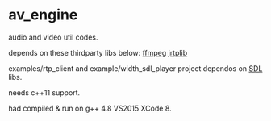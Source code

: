 av_engine
====

audio and video util codes. 

depends on these thirdparty libs below:
[ffmpeg](https://www.ffmpeg.org) 
[jrtplib](http://research.edm.uhasselt.be/jori/page/Main/HomePage.html)

examples/rtp_client and example/width_sdl_player project dependos on [SDL](http://www.libsdl.org/) libs.

needs c++11 support.

had compiled & run on g++ 4.8 VS2015 XCode 8.
